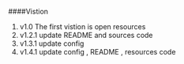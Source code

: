 ####Vistion
  1. v1.0 
    The first vistion is open resources
  2. v1.2.1
    update README and sources code
  3. v1.3.1
    update config
  4. v1.4.1 
    update config , README , resources code
